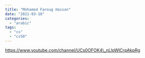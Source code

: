 ```yaml
---
title: "Mohamed Faroug Hassan"
date: "2021-03-10"
categories: 
  - "arabic"
tags: 
  - "cs"
  - "cs50"
---
```


https://www.youtube.com/channel/UCs0OFOK4\_nLlpWlCrpAkpRg
